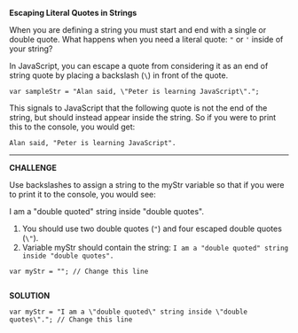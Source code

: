 **Escaping Literal Quotes in Strings**


When you are defining a string you must start and end with a single or double quote. What happens when you need a literal quote: `"` or `'` inside of your string?

In JavaScript, you can escape a quote from considering it as an end of string quote by placing a backslash (`\`) in front of the quote.

`var sampleStr = "Alan said, \"Peter is learning JavaScript\".";`

This signals to JavaScript that the following quote is not the end of the string, but should instead appear inside the string. So if you were to print this to the console, you would get:

`Alan said, "Peter is learning JavaScript".`

-----------------------

**CHALLENGE**


Use backslashes to assign a string to the myStr variable so that if you were to print it to the console, you would see:

I am a "double quoted" string inside "double quotes".

1. You should use two double quotes (`"`) and four escaped double quotes (`\"`).
2. Variable myStr should contain the string: `I am a "double quoted" string inside "double quotes".`

```
var myStr = ""; // Change this line


```

**SOLUTION**

```
var myStr = "I am a \"double quoted\" string inside \"double quotes\"."; // Change this line

```
